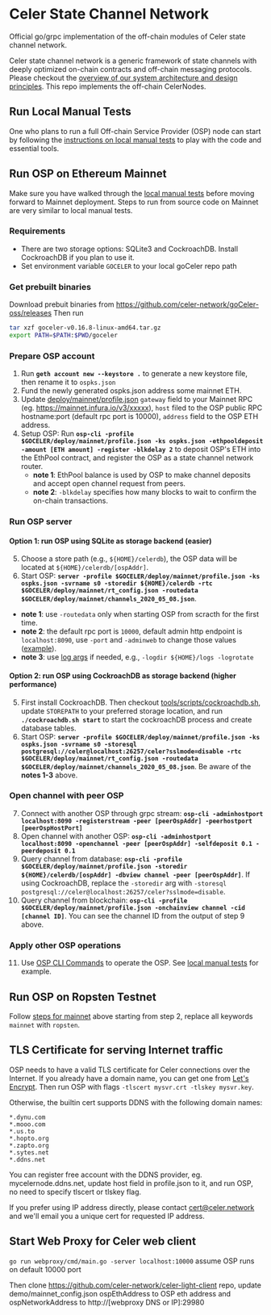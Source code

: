 # Celer State Channel Network
Official go/grpc implementation of the off-chain modules of Celer state channel network.

Celer state channel network is a generic framework of state channels with deeply optimized on-chain contracts and off-chain messaging protocols. Please checkout the [overview of our system architecture and design principles](https://www.celer.network/docs/celercore/channel/overview.html). This repo implements the off-chain CelerNodes.

## Run Local Manual Tests

One who plans to run a full Off-chain Service Provider (OSP) node can start by following the [instructions on local manual tests](./test/manual/README.md) to play with the code and essential tools.

## Run OSP on Ethereum Mainnet

Make sure you have walked through the [local manual tests](./test/manual/README.md) before moving forward to Mainnet deployment. Steps to run from source code on Mainnet are very similar to local manual tests.

### Requirements
- There are two storage options: SQLite3 and CockroachDB. Install CockroachDB if you plan to use it.
- Set environment variable `GOCELER` to your local goCeler repo path

### Get prebuilt binaries
Download prebuit binaries from https://github.com/celer-network/goCeler-oss/releases
Then run
```bash
tar xzf goceler-v0.16.8-linux-amd64.tar.gz
export PATH=$PATH:$PWD/goceler
```

### Prepare OSP account
1. Run **`geth account new --keystore .`** to generate a new keystore file, then rename it to `ospks.json`
2. Fund the newly generated ospks.json address some mainnet ETH.
3. Update [deploy/mainnet/profile.json](./deploy/mainnet/profile.json) `gateway` field to your Mainnet RPC (eg. https://mainnet.infura.io/v3/xxxxx), `host` filed to the OSP public RPC hostname:port (default rpc port is 10000), `address` field to the OSP ETH address.
4. Setup OSP: Run **`osp-cli -profile $GOCELER/deploy/mainnet/profile.json -ks ospks.json -ethpooldeposit -amount [ETH amount] -register -blkdelay 2`** to deposit OSP's ETH into the EthPool contract, and register the OSP as a state channel network router.
   - **note 1**: EthPool balance is used by OSP to make channel deposits and accept open channel request from peers.
   - **note 2**: `-blkdelay` specifies how many blocks to wait to confirm the on-chain transactions.

### Run OSP server
#### Option 1: run OSP using SQLite as storage backend (easier)
5. Choose a store path (e.g., `${HOME}/celerdb`), the OSP data will be located at `${HOME}/celerdb/[ospAddr]`.
6. Start OSP: **`server -profile $GOCELER/deploy/mainnet/profile.json -ks ospks.json -svrname s0 -storedir ${HOME}/celerdb -rtc $GOCELER/deploy/mainnet/rt_config.json -routedata $GOCELER/deploy/mainnet/channels_2020_05_08.json`**.
- **note 1**: use `-routedata` only when starting OSP from scracth for the first time.
- **note 2**: the default rpc port is `10000`, default admin http endpoint is `localhost:8090`, use `-port` and `-adminweb` to change those values ([example](./test/manual/run_osp.sh)).
- **note 3**: use [log args](https://github.com/celer-network/goutils/blob/v0.1.2/log/log.go) if needed, e.g., `-logdir ${HOME}/logs -logrotate`

#### Option 2: run OSP using CockroachDB as storage backend (higher performance)
5. First install CockroachDB. Then checkout [tools/scripts/cockroachdb.sh](./tools/scripts/cockroachdb.sh), update `STOREPATH` to your preferred storage location, and run **`./cockroachdb.sh start`** to start the cockroachDB process and create database tables.
6. Start OSP: **`server -profile $GOCELER/deploy/mainnet/profile.json -ks ospks.json -svrname s0 -storesql postgresql://celer@localhost:26257/celer?sslmode=disable -rtc $GOCELER/deploy/mainnet/rt_config.json -routedata $GOCELER/deploy/mainnet/channels_2020_05_08.json`**. Be aware of the **notes 1-3** above.

### Open channel with peer OSP
7. Connect with another OSP through grpc stream: **`osp-cli -adminhostport localhost:8090 -registerstream -peer [peerOspAddr] -peerhostport [peerOspHostPort]`**
8. Open channel with another OSP: **`osp-cli -adminhostport localhost:8090 -openchannel -peer [peerOspAddr] -selfdeposit 0.1 -peerdeposit 0.1`**
9. Query channel from database: **`osp-cli -profile $GOCELER/deploy/mainnet/profile.json -storedir ${HOME}/celerdb/[ospAddr] -dbview channel -peer [peerOspAddr]`**. If using CockroachDB, replace the `-storedir` arg with `-storesql postgresql://celer@localhost:26257/celer?sslmode=disable`.
10. Query channel from blockchain: **`osp-cli -profile $GOCELER/deploy/mainnet/profile.json -onchainview channel -cid [channel ID]`**. You can see the channel ID from the output of step 9 above.

### Apply other OSP operations
11. Use [OSP CLI Commands](./tools/osp-cli/README.md) to operate the OSP. See [local manual tests](./test/manual/README.md) for example.

## Run OSP on Ropsten Testnet

Follow [steps for mainnet](#run-osp-on-ethereum-mainnet) above starting from step 2, replace all keywords `mainnet` with `ropsten`.

## TLS Certificate for serving Internet traffic
OSP needs to have a valid TLS certificate for Celer connections over the Internet. If you already have a domain name, you can get one from [Let's Encrypt](https://letsencrypt.org/). Then run OSP with flags `-tlscert mysvr.crt -tlskey mysvr.key`.

Otherwise, the builtin cert supports DDNS with the following domain names:
```
*.dynu.com
*.mooo.com
*.us.to
*.hopto.org
*.zapto.org
*.sytes.net
*.ddns.net
```
You can register free account with the DDNS provider, eg. mycelernode.ddns.net, update host field in profile.json to it, and run OSP, no need to specify tlscert or tlskey flag.

If you prefer using IP address directly, please contact cert@celer.network and we'll email you a unique cert for requested IP address.

## Start Web Proxy for Celer web client
`go run webproxy/cmd/main.go -server localhost:10000` assume OSP runs on default 10000 port

Then clone https://github.com/celer-network/celer-light-client repo, update demo/mainnet_config.json ospEthAddress to OSP eth address and ospNetworkAddress to http://[webproxy DNS or IP]:29980
